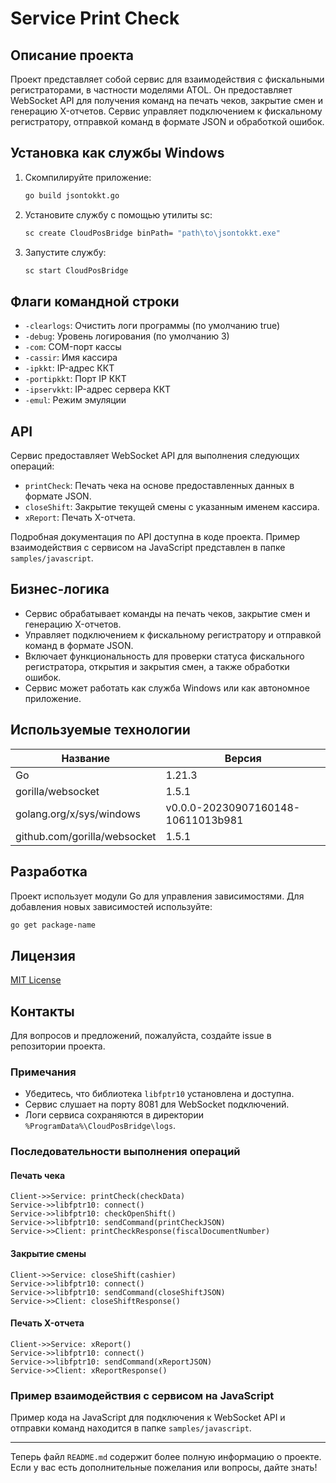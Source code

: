 # Service Print Check

## Описание проекта

Проект представляет собой сервис для взаимодействия с фискальными регистраторами, в частности моделями ATOL. Он предоставляет WebSocket API для получения команд на печать чеков, закрытие смен и генерацию X-отчетов. Сервис управляет подключением к фискальному регистратору, отправкой команд в формате JSON и обработкой ошибок.

## Установка как службы Windows

1. Скомпилируйте приложение:
   ```sh
   go build jsontokkt.go
   ```
2. Установите службу с помощью утилиты sc:
   ```sh
   sc create CloudPosBridge binPath= "path\to\jsontokkt.exe"
   ```
3. Запустите службу:
   ```sh
   sc start CloudPosBridge
   ```

## Флаги командной строки

- `-clearlogs`: Очистить логи программы (по умолчанию true)
- `-debug`: Уровень логирования (по умолчанию 3)
- `-com`: COM-порт кассы
- `-cassir`: Имя кассира
- `-ipkkt`: IP-адрес ККТ
- `-portipkkt`: Порт IP ККТ
- `-ipservkkt`: IP-адрес сервера ККТ
- `-emul`: Режим эмуляции

## API

Сервис предоставляет WebSocket API для выполнения следующих операций:

- `printCheck`: Печать чека на основе предоставленных данных в формате JSON.
- `closeShift`: Закрытие текущей смены с указанным именем кассира.
- `xReport`: Печать X-отчета.

Подробная документация по API доступна в коде проекта. Пример взаимодействия с сервисом на JavaScript представлен в папке `samples/javascript`.

## Бизнес-логика

- Сервис обрабатывает команды на печать чеков, закрытие смен и генерацию X-отчетов.
- Управляет подключением к фискальному регистратору и отправкой команд в формате JSON.
- Включает функциональность для проверки статуса фискального регистратора, открытия и закрытия смен, а также обработки ошибок.
- Сервис может работать как служба Windows или как автономное приложение.

## Используемые технологии

| Название                        | Версия   |
| ------------------------------- | -------- |
| Go                              | 1.21.3   |
| gorilla/websocket               | 1.5.1    |
| golang.org/x/sys/windows        | v0.0.0-20230907160148-10611013b981 |
| github.com/gorilla/websocket    | 1.5.1    |

## Разработка

Проект использует модули Go для управления зависимостями. Для добавления новых зависимостей используйте:

```sh
go get package-name
```

## Лицензия

[MIT License](LICENSE)

## Контакты

Для вопросов и предложений, пожалуйста, создайте issue в репозитории проекта.

### Примечания

- Убедитесь, что библиотека `libfptr10` установлена и доступна.
- Сервис слушает на порту 8081 для WebSocket подключений.
- Логи сервиса сохраняются в директории `%ProgramData%\CloudPosBridge\logs`.

### Последовательности выполнения операций

#### Печать чека
```sequence
Client->>Service: printCheck(checkData)
Service->>libfptr10: connect()
Service->>libfptr10: checkOpenShift()
Service->>libfptr10: sendCommand(printCheckJSON)
Service->>Client: printCheckResponse(fiscalDocumentNumber)
```

#### Закрытие смены
```sequence
Client->>Service: closeShift(cashier)
Service->>libfptr10: connect()
Service->>libfptr10: sendCommand(closeShiftJSON)
Service->>Client: closeShiftResponse()
```

#### Печать X-отчета
```sequence
Client->>Service: xReport()
Service->>libfptr10: connect()
Service->>libfptr10: sendCommand(xReportJSON)
Service->>Client: xReportResponse()
```

### Пример взаимодействия с сервисом на JavaScript

Пример кода на JavaScript для подключения к WebSocket API и отправки команд находится в папке `samples/javascript`.

---

Теперь файл `README.md` содержит более полную информацию о проекте. Если у вас есть дополнительные пожелания или вопросы, дайте знать!
